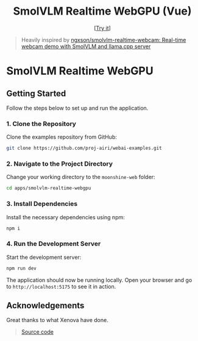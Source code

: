 <h1 align="center">SmolVLM Realtime WebGPU (Vue)</h1>

<p align="center">
  [<a href="https://smolvlm-realtime-webgpu-vue.netlify.app/">Try it</a>]
</p>

> Heavily inspired by [ngxson/smolvlm-realtime-webcam: Real-time webcam demo with SmolVLM and llama.cpp server](https://github.com/ngxson/smolvlm-realtime-webcam?tab=readme-ov-file)

# SmolVLM Realtime WebGPU

## Getting Started

Follow the steps below to set up and run the application.

### 1. Clone the Repository

Clone the examples repository from GitHub:

```sh
git clone https://github.com/proj-airi/webai-examples.git
```

### 2. Navigate to the Project Directory

Change your working directory to the `moonshine-web` folder:

```sh
cd apps/smolvlm-realtime-webgpu
```

### 3. Install Dependencies

Install the necessary dependencies using npm:

```sh
npm i
```

### 4. Run the Development Server

Start the development server:

```sh
npm run dev
```

The application should now be running locally. Open your browser and go to `http://localhost:5175` to see it in action.

## Acknowledgements

Great thanks to what Xenova have done.

> [Source code](https://huggingface.co/spaces/webml-community/smolvlm-realtime-webgpu/blob/main/index.html)
